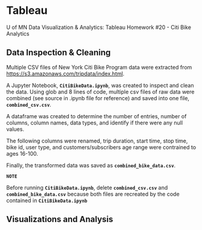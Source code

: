 # Tableau
U of MN Data Visualization &amp; Analytics: Tableau Homework #20 - Citi Bike Analytics

## Data Inspection & Cleaning
Multiple CSV files of New York Citi Bike Program data were extracted from https://s3.amazonaws.com/tripdata/index.html.

A Jupyter Notebook, **`CitiBikeData.ipynb`**, was created to inspect and clean the data. Using glob and 8 lines of code, multiple csv files of raw data were combined (see source in .ipynb file for reference) and saved into one file, **`combined_csv.csv`**.

A dataframe was created to determine the number of entries, number of columns, column names, data types, and identify if there were any null values. 

The following columns were renamed, trip duration, start time, stop time, bike id, user type, and customers/subscribers age range were contrained to ages 16-100.
    
Finally, the transformed data was saved as **`combined_bike_data.csv`**.

**`NOTE`**

Before running **`CitiBikeData.ipynb`**, delete **`combined_csv.csv`** and **`combined_bike_data.csv`** because both files are recreated by the code contained in **`CitiBikeData.ipynb`**

## Visualizations and Analysis

